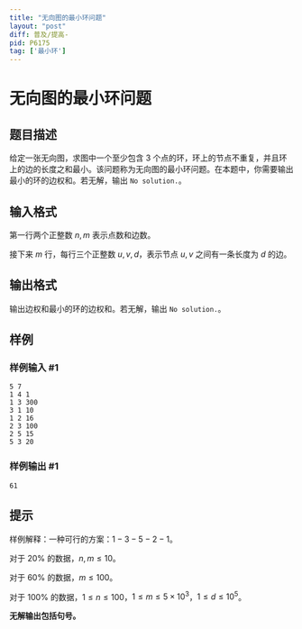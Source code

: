 ```yaml
---
title: "无向图的最小环问题"
layout: "post"
diff: 普及/提高-
pid: P6175
tag: ['最小环']
---
```

# 无向图的最小环问题
## 题目描述

给定一张无向图，求图中一个至少包含 $3$ 个点的环，环上的节点不重复，并且环上的边的长度之和最小。该问题称为无向图的最小环问题。在本题中，你需要输出最小的环的边权和。若无解，输出 `No solution.`。
## 输入格式

第一行两个正整数 $n,m$ 表示点数和边数。

接下来 $m$ 行，每行三个正整数 $u,v,d$，表示节点 $u,v$ 之间有一条长度为 $d$ 的边。


## 输出格式

输出边权和最小的环的边权和。若无解，输出 `No solution.`。
## 样例

### 样例输入 #1
```
5 7
1 4 1
1 3 300
3 1 10
1 2 16
2 3 100
2 5 15
5 3 20
```
### 样例输出 #1
```
61
```
## 提示

样例解释：一种可行的方案：$1-3-5-2-1$。

对于 $20\%$ 的数据，$n,m \leq 10$。

对于 $60\%$ 的数据，$m\leq 100$。

对于 $100\%$ 的数据，$1\le n\leq 100$，$1\le m\leq 5\times 10^3$，$1 \leq d \leq 10^5$。


**无解输出包括句号。**
